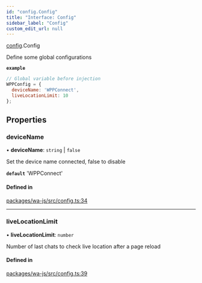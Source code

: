 ```yaml
---
id: "config.Config"
title: "Interface: Config"
sidebar_label: "Config"
custom_edit_url: null
---
```


[config](../namespaces/config.md).Config

Define some global configurations

**`example`**
```javascript
// Global variable before injection
WPPConfig = {
  deviceName: 'WPPConnect',
  liveLocationLimit: 10
};
```

## Properties

### deviceName

• **deviceName**: `string` \| ``false``

Set the device name connected, false to disable

**`default`** 'WPPConnect'

#### Defined in

[packages/wa-js/src/config.ts:34](https://github.com/wppconnect-team/wa-js/blob/main/src/config.ts#L34)

___

### liveLocationLimit

• **liveLocationLimit**: `number`

Number of last chats to check live location after a page reload

#### Defined in

[packages/wa-js/src/config.ts:39](https://github.com/wppconnect-team/wa-js/blob/main/src/config.ts#L39)
